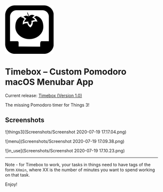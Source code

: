 ![Header](header.png)

# Timebox – Custom Pomodoro macOS Menubar App

Current release: [Timebox (Version 1.0)](https://github.com/mk1123/timebox/releases/tag/v1.0)

The missing Pomodoro timer for Things 3!

## Screenshots

![things3](Screenshots/Screenshot 2020-07-19 17.17.04.png)

![menu](Screenshots/Screenshot 2020-07-19 17.09.38.png)

![in_use](Screenshots/Screenshot 2020-07-19 17.10.23.png)

---

Note - for Timebox to work, your tasks in things need to have tags of the form `XXmin`, where XX is the number of minutes you want to spend working on that task.

Enjoy!

